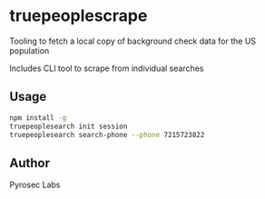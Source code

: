 # truepeoplescrape

Tooling to fetch a local copy of background check data for the US population

Includes CLI tool to scrape from individual searches

## Usage

```sh
npm install -g
truepeoplesearch init session
truepeoplesearch search-phone --phone 7215723822
```

## Author

Pyrosec Labs
